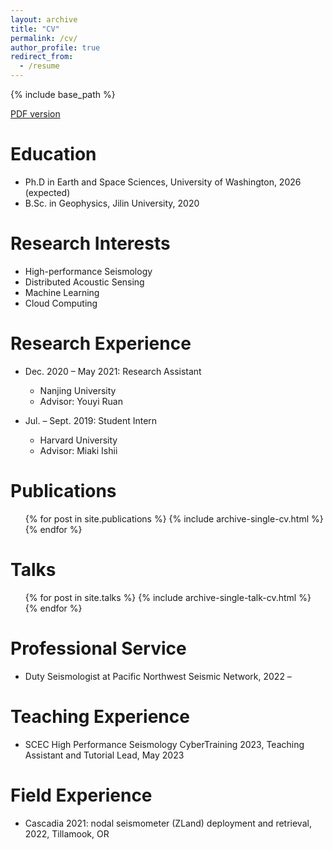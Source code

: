 ```yaml
---
layout: archive
title: "CV"
permalink: /cv/
author_profile: true
redirect_from:
  - /resume
---
```


{% include base_path %}

[PDF version](http://niyiyu.github.io/files/CV_Yiyu_Ni.pdf)

Education
======
* Ph.D in Earth and Space Sciences, University of Washington, 2026 (expected)
* B.Sc. in Geophysics, Jilin University, 2020

Research Interests
======
* High-performance Seismology
* Distributed Acoustic Sensing
* Machine Learning
* Cloud Computing


Research Experience
======
* Dec. 2020 – May 2021: Research Assistant
  * Nanjing University
  * Advisor: Youyi Ruan

* Jul. – Sept. 2019: Student Intern
  * Harvard University
  * Advisor: Miaki Ishii

Publications
======
  <ul>{% for post in site.publications %}
    {% include archive-single-cv.html %}
  {% endfor %}</ul>
  
Talks
======
  <ul>{% for post in site.talks %}
    {% include archive-single-talk-cv.html %}
  {% endfor %}</ul>
  
Professional Service
======
* Duty Seismologist at Pacific Northwest Seismic Network, 2022 – 

Teaching Experience
======
*	SCEC High Performance Seismology CyberTraining 2023, Teaching Assistant and Tutorial Lead, May 2023

Field Experience
======
*	Cascadia 2021: nodal seismometer (ZLand) deployment and retrieval, 2022, Tillamook, OR

